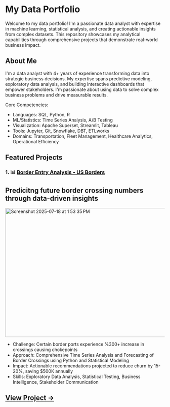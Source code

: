 # **My Data Portfolio**

Welcome to my data portfolio! I'm a passionate data analyst with expertise in machine learning, statistical analysis, and creating actionable insights from complex datasets. This repository showcases my analytical capabilities through comprehensive projects that demonstrate real-world business impact.


## **About Me**

I'm a data analyst with 4+ years of experience transforming data into strategic business decisions. My expertise spans predictive modeling, exploratory data analysis, and building interactive dashboards that empower stakeholders. I'm passionate about using data to solve complex business problems and drive measurable results.

Core Competencies:



* Languages: SQL, Python, R
* ML/Statistics: Time Series Analysis, A/B Testing
* Visualization: Apache Superset, Streamlit, Tableau
* Tools: Jupyter, Git, Snowflake, DBT, ETLworks
* Domains: Transportation, Fleet Management, Healthcare Analytics, Operational Efficiency


## **Featured Projects**
### **1. 📊 [Border Entry Analysis - US Borders](https://github.com/JusungParkData/Portfolio/tree/main/Border%20Crossing%20Project)**


## Predicitng future border crossing numbers through data-driven insights
<img width="1641" height="406" alt="Screenshot 2025-07-18 at 1 53 35 PM" src="https://github.com/user-attachments/assets/9f5fcbd4-4096-4995-9d84-4a4213f62c00" />

* Challenge: Certain border ports experience %300+ increase in crossings causing chokepoints
* Approach: Comprehensive Time Series Analysis and Forecasting of Border Crossings using Python and Statistical Modeling
* Impact: Actionable recommendations projected to reduce churn by 15-20%, saving $500K annually
* Skills: Exploratory Data Analysis, Statistical Testing, Business Intelligence, Stakeholder Communication


## **[View Project →](https://github.com/JusungParkData/Portfolio/tree/main/Border%20Crossing%20Project)**
